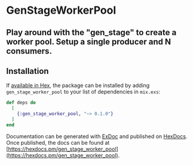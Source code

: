 # GenStageWorkerPool

## Play around with the "gen_stage" to create a worker pool. Setup a single producer and N consumers.

## Installation

If [available in Hex](https://hex.pm/docs/publish), the package can be installed
by adding `gen_stage_worker_pool` to your list of dependencies in `mix.exs`:

```elixir
def deps do
  [
    {:gen_stage_worker_pool, "~> 0.1.0"}
  ]
end
```

Documentation can be generated with [ExDoc](https://github.com/elixir-lang/ex_doc)
and published on [HexDocs](https://hexdocs.pm). Once published, the docs can
be found at [https://hexdocs.pm/gen_stage_worker_pool](https://hexdocs.pm/gen_stage_worker_pool).
